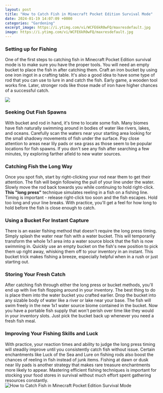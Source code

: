 ```yaml
---
layout: post
title: "How to Catch Fish in Minecraft Pocket Edition Survival Mode"
date: 2024-01-19 14:07:09 +0000
categories: "Gardening"
excerpt_image: https://i.ytimg.com/vi/WCFE6kR0wFQ/maxresdefault.jpg
image: https://i.ytimg.com/vi/WCFE6kR0wFQ/maxresdefault.jpg
---
```


### Setting up for Fishing
One of the first steps to catching fish in Minecraft Pocket Edition survival mode is to make sure you have the proper tools. You will need an empty bucket to place the fish in after catching them. Craft an iron bucket by using one iron ingot in a crafting table. It's also a good idea to have some type of rod that you can use to lure in and catch the fish. Early game, a wooden tool works fine. Later, stronger rods like those made of iron have higher chances of a successful catch. 

![](https://i.ytimg.com/vi/9c8Wf89i2Ms/maxresdefault.jpg)
### Seeking Out Fish Spawns
With bucket and rod in hand, it's time to locate some fish. Many biomes have fish naturally swimming around in bodies of water like rivers, lakes, and oceans. Carefully scan the waters near your starting area looking for the small shadowy movements of fish under the surface. Pay close attention to areas near lily pads or sea grass as those seem to be popular locations for fish spawns. If you don't see any fish after searching a few minutes, try exploring farther afield to new water sources.
### Catching Fish the Long Way 
Once you spot fish, start by right-clicking your rod near them to get their attention. The fish will begin following the pull of your line under the water. Slowly move the rod back towards you while continuing to hold right-click. **This "long press"** technique simulates reeling in a fish on a fishing line. Timing is important - release right-click too soon and the fish escapes. Hold too long and your line breaks. With practice, you'll get a feel for how long to hold before the fish is close enough to catch. 
### Using a Bucket For Instant Capture
There is an easier fishing method that doesn't require the long press timing. Simply splash the water near fish with a water bucket. This will temporarily transform the whole 1x1 area into a water source block that the fish is now swimming in. Quickly use an empty bucket on the fish's new position to pick them up right away, whisking them off to your inventory in an instant. This bucket trick makes fishing a breeze, especially helpful when in a rush or just starting out.
### Storing Your Fresh Catch
After catching fish through either the long press or bucket methods, you'll end up with live fish flopping around in your inventory. The best thing to do is place them into the water bucket you crafted earlier. Drop the bucket into any sizable body of water like a river or lake near your base. The fish will swim freely in the new 1x1 water source biome contained in the bucket. Now you have a portable fish supply that won't perish over time like they would in your inventory slots. Just pick the bucket back up whenever you need a fresh fish meal.
### Improving Your Fishing Skills and Luck
With practice, your reaction times and ability to judge the long press timing will steadily improve until you consistently catch fish without issue. Certain enchantments like Luck of the Sea and Lure on fishing rods also boost the chances of reeling in fish instead of junk items. Fishing at dawn or dusk near lily pads is another strategy that makes rare treasure enchantments more likely to appear. Mastering efficient fishing techniques is important for stocking your food stores in survival without much effort spent gathering resources constantly.
![How to Catch Fish in Minecraft Pocket Edition Survival Mode](https://i.ytimg.com/vi/WCFE6kR0wFQ/maxresdefault.jpg)